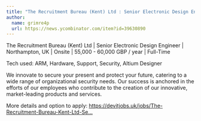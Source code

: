 ```yaml
---
title: "The Recruitment Bureau (Kent) Ltd : Senior Electronic Design Engineer"
author:
  name: grimre4p
  url: https://news.ycombinator.com/item?id=39630890
---
```

The Recruitment Bureau (Kent) Ltd | Senior Electronic Design Engineer | Northampton, UK | Onsite | 55,000 - 60,000 GBP &#x2F; year | Full-Time

Tech used: ARM, Hardware, Support, Security, Altium Designer

We innovate to secure your present and protect your future, catering to a wide range of organizational security needs. Our success is anchored in the efforts of our employees who contribute to the creation of our innovative, market-leading products and services.

More details and option to apply: <a href="https:&#x2F;&#x2F;devitjobs.uk&#x2F;jobs&#x2F;The-Recruitment-Bureau-Kent-Ltd-Senior-Electronic-Design-Engineer" rel="nofollow">https:&#x2F;&#x2F;devitjobs.uk&#x2F;jobs&#x2F;The-Recruitment-Bureau-Kent-Ltd-Se...</a>
